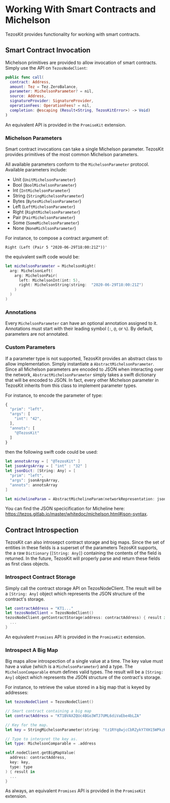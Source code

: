 # Working With Smart Contracts and Michelson

TezosKit provides functionality for working with smart contracts.

## Smart Contract Invocation

Michelson primitives are provided to allow invocation of smart contracts. Simply use the API on `TezosNodeClient`:

```swift
public func call(
  contract: Address,
  amount: Tez = Tez.ZeroBalance,
  parameter: MichelsonParameter? = nil,
  source: Address,
  signatureProvider: SignatureProvider,
  operationFees: OperationFees? = nil,
  completion: @escaping (Result<String, TezosKitError>) -> Void)
)
```

An equivalent API is provided in the `PromiseKit` extension.

### Michelson Parameters

Smart contract invocations can take a single Michelson parameter. TezosKit provides primitives of the most common Michelson parameters.

All available parameters conform to the `MichelsonParameter` protocol. Available parameters include:
- Unit (`UnitMichelsonParameter`)
- Bool (`BoolMichelsonParameter`)
- Int (`IntMichelsonParameter`)
- String (`StringMichelsonParameter`)
- Bytes (`BytesMichelsonParameter`)
- Left (`LeftMichelsonParameter`)
- Right (`RightMichelsonParameter`)
- Pair (`PairMichelsonParameter`) 
- Some (`SomeMichelsonParameter`)
- None (`NoneMichlsonParameter`)

For instance, to compose a contract argument of:
```
Right (Left (Pair 5 "2020-06-29T18:00:21Z"))'
```

the equivalent swift code would be:
```swift
let michelsonParameter = MichelsonRight(
  arg: MichelsonLeft(
    arg: MichelsonPair(
      left: MichelsonInt(int: 5),
      right: MichelsonString(string:  "2020-06-29T18:00:21Z")
    )
  )
)
```

### Annotations

Every `MichelsonParameter` can have an optional annotation assigned to it. Annotations must start with their leading symbol (`:`, `@`, or `%`). By default, parameters are not annotated.

### Custom Parameters

If a parameter type is not supported, TezosKit provides an abstract class to allow implementation. Simply instantiate a `AbstractMichelsonParameter`. Since all Michelson parameters are encoded to JSON when interacting over the network, `AbstractMichelsonParameter` simply takes a swift dictionary that will be encoded to JSON. In fact, every other Michelson parameter in TezosKit inherits from this class to implement parameter types.

For instance, to encode the parameter of type:
```javascript
{
  "prim": "left",
  "args": [
    "int": "42",
  ],
  "annots": [
    "@TezosKit"
  ]
}
```

then the following swift code could be used:
```swift
let annotsArray = [ "@TezosKit" ]
let jsonArgsArray = [ "int" : "32" ]
let jsonDict: [String: Any] = [
  "prim": "left",
  "args": jsonArgsArray,
  "annots": annotsArray
]

let michelineParam = AbstractMichelineParam(networkRepresentation: jsonDict)
```

You can find the JSON specicification for Micheline here: https://tezos.gitlab.io/master/whitedoc/michelson.html#json-syntax.

## Contract Introspection

TezosKit can also introsepct contract storage and big maps. Since the set of entities in these fields is a superset of the parameters TezosKit supports, the a raw `Dictionary` (`[String: Any]`) containing the contents of the field is returned. In the future, TezosKit will properly parse and return these fields as first class objects. 

### Introspect Contract Storage
Simply call the contract storage API on TezosNodeClient. The result will be a `[String: Any]` object which represents the JSON structure of the contract's storage.

```swift
let contractAddress = "KT1..."
let tezosNodeClient = TezosNodeClient()
tezosNodeClient.getContractStorage(address: contractAddress) { result in
  ...
}
```

An equivalent `Promises` API is provided in the `PromiseKit` extension.

### Introspect A Big Map
Big maps allow introspection of a single value at a time. The key value must have a value (which is a `MichelsonParameter`) and a type. The `MichelsonComparable` enum defines valid types. The result will be a `[String: Any]` object which represents the JSON structure of the contract's storage.

For instance, to retrieve the value stored in a big map that is keyed by addresses:

```swift
let tezosNodeClient = TezosNodeClient()

// Smart contract containing a big map
let contractAddress = "KT1BVAXZQUc4BGo3WTJ7UML6diVaEbe4bLZA"

// Key for the map.
let key = StringMichelsonParameter(string: "tz1RYq8wjcCbRZykY7XH15WPkzK7TWwPvJJt")

// Type to interpret the key as.
let type: MichelsonComparable = .address

self.nodeClient.getBigMapValue(
  address: contractAddress,
  key: key,
  type: type
) { result in
  ...
}
```

As always, an equivalent `Promises` API is provided in the `PromiseKit` extension.

